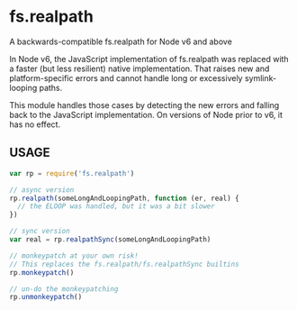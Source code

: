 # fs.realpath

A backwards-compatible fs.realpath for Node v6 and above

In Node v6, the JavaScript implementation of fs.realpath was replaced
with a faster (but less resilient) native implementation.  That raises
new and platform-specific errors and cannot handle long or excessively
symlink-looping paths.

This module handles those cases by detecting the new errors and
falling back to the JavaScript implementation.  On versions of Node
prior to v6, it has no effect.


















































<extoc></extoc>

## USAGE

```js
var rp = require('fs.realpath')

// async version
rp.realpath(someLongAndLoopingPath, function (er, real) {
  // the ELOOP was handled, but it was a bit slower
})

// sync version
var real = rp.realpathSync(someLongAndLoopingPath)

// monkeypatch at your own risk!
// This replaces the fs.realpath/fs.realpathSync builtins
rp.monkeypatch()

// un-do the monkeypatching
rp.unmonkeypatch()
```

